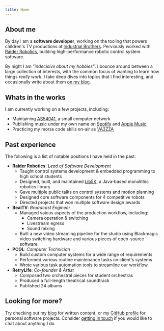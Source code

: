 ```yaml
---
title: Home
---
```


## About me

By day I am a **software developer**, working on the tooling that powers children's TV productions at [Industrial Brothers](https://www.industrialbrothers.com/).
Perviously worked with [Raider Robotics](https://www.raiderrobotics.org/), building high-performance robotic control system software.

By night I am *"indecisive about my hobbies"*. I bounce around between a large collection of interests, with the common focus of wanting to learn how things *really work*. I take deep dives into topics that I find interesting, and occasionally write about them [on my blog](/blog).

## Whats in the works

I am currently working on a few projects, including:

- Maintaining [AS54041](https://as54041.peeringdb.com), a small computer network
- Publishing music under my own name on [Spotify](https://open.spotify.com/artist/1aLNEmgqBJkhfkEZvf8Vh5) and [Apple Music](https://music.apple.com/us/artist/evan-pratten/1611566708)
- Practicing my morse code skills on-air as [VA3ZZA](https://www.qrz.com/db/va3zza)

## Past experience

The following is a list of notable positions I have held in the past:

<div class="home-list">

- **Raider Robotics**: *Lead of Software Development*
  - Taught control systems development & embedded programming to high school students
  - Designed, built, and maintained [Lib5K](https://github.com/frc5024/lib5k), a Java-based monolithic robotics library
  - Gave multiple public talks on control systems and motion planning
  - Designed core software components for 4 competitive robots
  - Directed projects that won multiple software design awards
- **BealTV**: *Broadcast Engineer*
  - Managed vaious aspects of the production workflow, including:
    - Camera operation & switching
    - Livestream egress
    - Sound mixing
  - Built a new video streaming pipeline for the studio using Blackmagic video switching hardware and various pieces of open-source software
- **PCOL**: *Computer Technician*
  - Build custom computer systems for a wide range of requirements
  - Performed various routine maintenance tasks on client's systems
  - Wrote various task automation tools to streamline our workflow
- **RetryLife**: *Co-founder & Artist*
  - Composed two orchestral pieces for student orchestras
  - Produced a full-length theatrical soundtrack
  - Published 24 albums

</div>

## Looking for more?

Try checking out my [blog](/blog) for written content, or my [GitHub profile](https://github.com/ewpratten) for personal software projects. Consider [getting in touch](/contact) if you would like to chat about anything I do.